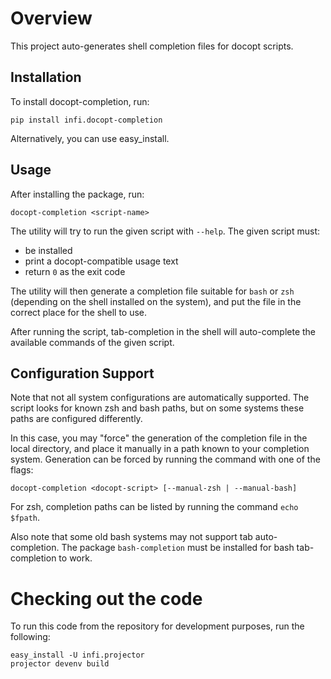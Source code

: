 Overview
========
This project auto-generates shell completion files for docopt scripts.

Installation
------------
To install docopt-completion, run:

    pip install infi.docopt-completion

Alternatively, you can use easy_install.

Usage
-----
After installing the package, run:

    docopt-completion <script-name>

The utility will try to run the given script with `--help`. The given script must:

- be installed
- print a docopt-compatible usage text
- return `0` as the exit code

The utility will then generate a completion file suitable for `bash` or `zsh`
(depending on the shell installed on the system), and put the file in the correct place for the shell to use.

After running the script, tab-completion in the shell will auto-complete the available commands of the given script.


Configuration Support
--------------------
Note that not all system configurations are automatically supported. The script looks for known zsh and
bash paths, but on some systems these paths are configured differently.

In this case, you may "force" the generation of the completion file in the local directory, and place it manually in a path known to your completion system. Generation can be forced by running the command with one of the flags:

    docopt-completion <docopt-script> [--manual-zsh | --manual-bash]

For zsh, completion paths can be listed by running the command `echo $fpath`.

Also note that some old bash systems may not support tab auto-completion.
The package `bash-completion` must be installed for bash tab-completion to work.


Checking out the code
=====================

To run this code from the repository for development purposes, run the following:

    easy_install -U infi.projector
    projector devenv build
